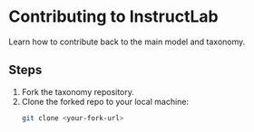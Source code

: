 # Contributing to InstructLab

Learn how to contribute back to the main model and taxonomy.

## Steps
1. Fork the taxonomy repository.
2. Clone the forked repo to your local machine:
   ```bash
   git clone <your-fork-url>
